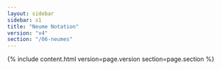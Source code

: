 ```yaml
---
layout: sidebar
sidebar: s1
title: "Neume Notation"
version: "v4"
section: "/06-neumes"
---
```

{% include content.html version=page.version section=page.section %}